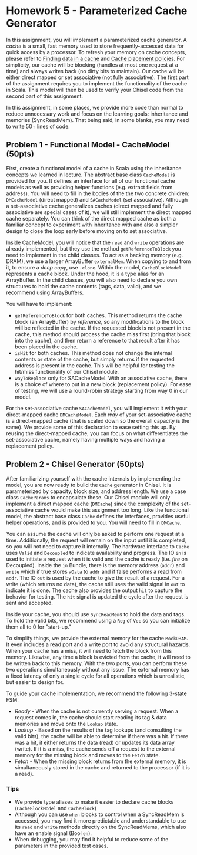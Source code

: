 Homework 5 - Parameterized Cache Generator
=======================
In this assignment, you will implement a parameterized cache generator. A _cache_ is a small, fast memory used to store frequently-accessed data for quick access by a processor. To refresh your memory on cache concepts, please refer to [Finding data in a cache](https://en.wikipedia.org/wiki/CPU_cache) and [Cache placement policies](https://en.wikipedia.org/wiki/Cache_placement_policies). For simplicity, our cache will be blocking (handles at most one request at a time) and always writes back (no dirty bits to maintain). Our cache will be either direct mapped or set associative (not fully associative). The first part of the assignment requires you to implement the functionality of the cache in Scala. This model will then be used to verify your Chisel code from the second part of this assignment. 

In this assignment, in some places, we provide more code than normal to reduce unnecessary work and focus on the learning goals: inheritance and memories (SyncReadMem). That being said, in some blanks, you may need to write 50+ lines of code.


## Problem 1 - Functional Model - CacheModel (50pts)

First, create a functional model of a cache in Scala using the inheritance concepts we learned in lecture. The abstract base class `CacheModel` is provided for you. It defines an interface for all of our functional cache models as well as providing helper functions (e.g. extract fields from address). You will need to fill in the bodies of the the two concrete children: `DMCacheModel` (direct mapped) and `SACacheModel` (set associative). Although a set-associative cache generalizes caches (direct mapped and fully associative are special cases of it), we will still implement the direct mapped cache separately. You can think of the direct mapped cache as both a familiar concept to experiment with inheritance with and also a simpler design to close the loop early before moving on to set associative.

Inside CacheModel, you will notice that the `read` and `write` operations are already implemented, but they use the method `getReferenceToBlock` you need to implement in the child classes. To act as a backing memory (e.g. DRAM), we use a larger ArrayBuffer `externalMem`. When copying to and from it, to ensure a _deep copy_, use `.clone`. Within the model, `CacheBlockModel` represents a cache block. Under the hood, it is a type alias for an ArrayBuffer. In the child classes, you will also need to declare you own structures to hold the cache contents (tags, data, valid), and we recommend using ArrayBuffers.

You will have to implement:
* `getReferenceToBlock` for both caches. This method returns the cache block (an ArrayBuffer) by _reference_, so any modifications to the block will be reflected in the cache. If the requested block is not present in the cache, this method should process the cache miss first (bring that block into the cache), and then return a reference to that result after it has been placed in the cache.
* `isHit` for both caches. This method does not change the internal contents or state of the cache, but simply returns if the requested address is present in the cache. This will be helpful for testing the hit/miss functionality of our Chisel module.
* `wayToReplace` only for SACacheModel. With an associative cache, there is a choice of where to put in a new block (replacement policy). For ease of testing, we will use a round-robin strategy starting from way 0 in our model.

For the set-associative cache `SACacheModel`, you will implement it with your direct-mapped cache `DMCacheModel`. Each _way_ of your set-associative cache is a direct-mapped cache (that is scaled down so the overall capacity is the same). We provide some of this declaration to ease setting this up. By reusing the direct-mapped cache, you can focus on what differentiates the set-associative cache, namely having multiple ways and having a replacement policy.



## Problem 2 - Chisel Generator (50pts)

After familiarizing yourself with the cache internals by implementing the model, you are now ready to build the `Cache` generator in Chisel. It is parameterized by capacity, block size, and address length. We use a case class `CacheParams` to encapsulate these. Our Chisel module will only implement a direct mapped cache (`DMCache`) since the complexity of the set-associative cache would make this assignment too long. Like the functional model, the abstract base class `Cache` defines the interfaces, provides useful helper operations, and is provided to you. You will need to fill in `DMCache`.

You can assume the cache will only be asked to perform one request at a time. Additionally, the request will remain on the input until it is completed, so you will not need to capture it internally. The hardware interface to `Cache` uses `Valid` and `Decoupled` to indicate availability and progress. The IO `in` is used to initiate a request when it is valid and the cache is ready (i.e. _fire_ on Decoupled). Inside the `in` Bundle, there is the memory address (`addr`) and `write` which if true stores `wData` to `addr` and if false performs a read from `addr`. The IO `out` is used by the cache to give the result of a request. For a write (which returns no data), the cache still uses the valid signal in `out` to indicate it is done. The cache also provides the output `hit` to capture the behavior for testing. The `hit` signal is updated the cycle after the request is sent and accepted.

Inside your cache, you should use `SyncReadMem`s to hold the data and tags. To hold the valid bits, we recommend using a `Reg` of `Vec` so you can initialize them all to 0 for "start-up." 

To simplify things, we provide the external memory for the cache `MockDRAM`. It even includes a read port and a write port to avoid any structural hazards. When your cache has a miss, it will need to fetch the block from this memory. Likewise, any time a block is evicted from the cache, it will need to be written back to this memory. With the two ports, you can perform these two operations simultaneously without any issue. The external memory has a fixed latency of only a single cycle for all operations which is unrealistic, but easier to design for.

To guide your cache implementation, we recommend the following 3-state FSM:
* _Ready_ - When the cache is not currently serving a request. When a request comes in, the cache should start reading its tag & data memories and move onto the `Lookup` state.
* _Lookup_ - Based on the results of the tag lookups (and consulting the valid bits), the cache will be able to determine if there was a hit. If there was a hit, it either returns the data (read) or updates its data array (write). If it is a miss, the cache sends off a request to the external memory for the missing block and moves to the `Fetch` state.
* _Fetch_ - When the missing block returns from the external memory, it is simultaneously stored in the cache and returned to the processor (if it is a read).


### Tips
* We provide type aliases to make it easier to declare cache blocks (`CacheBlockModel` and `CacheBlock`)
* Although you can use `when` blocks to control when a SyncReadMem is accessed, you may find it more predictable and understandable to use its `read` and `write` methods directly on the SyncReadMems, which also have an enable signal (Bool `en`).
* When debugging, you may find it helpful to reduce some of the parameters in the provided test cases.
